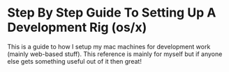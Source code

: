 # Step By Step Guide To Setting Up A Development Rig (os/x)

This is a guide to how I setup my mac machines for development work (mainly web-based stuff). This reference is mainly
for myself but if anyone else gets
something useful out of it then great!
